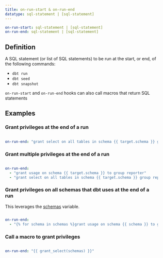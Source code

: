 ```yaml
---
title: on-run-start & on-run-end
datatype: sql-statement | [sql-statement]
---
```

<File name='dbt_project.yml'>

```yml
on-run-start: sql-statement | [sql-statement]
on-run-end: sql-statement | [sql-statement]
```

</File>


## Definition
A SQL statement (or list of SQL statements) to be run at the start, or end, of the following commands:
- `dbt run`
- `dbt seed`
- `dbt snapshot`

`on-run-start` and `on-run-end` hooks can also call macros that return SQL statements

## Examples
### Grant privileges at the end of a run

<File name='dbt_project.yml'>

```yml

on-run-end: "grant select on all tables in schema {{ target.schema }} group transformer"

```

</File>

### Grant multiple privileges at the end of a run

<File name='dbt_project.yml'>

```yml

on-run-end:
  - "grant usage on schema {{ target.schema }} to group reporter"
  - "grant select on all tables in schema {{ target.schema }} group reporter"

```

</File>

### Grant privileges on all schemas that dbt uses at the end of a run
This leverages the [schemas](schemas) variable.

<File name='dbt_project.yml'>

```yml

on-run-end:
  - "{% for schema in schemas %}grant usage on schema {{ schema }} to group reporter; {% endfor %}"

```

</File>

### Call a macro to grant privileges

<File name='dbt_project.yml'>

```yml

on-run-end: "{{ grant_select(schemas) }}"

```

</File>

<!--
## Available context

-->
